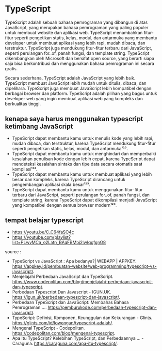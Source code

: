 # TypeScript
TypeScript adalah sebuah bahasa pemrograman yang dibangun di atas JavaScript, yang merupakan bahasa pemrograman yang paling populer untuk membuat website dan aplikasi web. TypeScript menambahkan fitur-fitur seperti pengetikan statis, kelas, modul, dan antarmuka yang membantu developer untuk membuat aplikasi yang lebih rapi, mudah dibaca, dan terstruktur. TypeScript juga mendukung fitur-fitur terbaru dari JavaScript, seperti perulangan for..of, panah fungsi, dan template string. TypeScript dikembangkan oleh Microsoft dan bersifat open source, yang berarti siapa saja bisa berkontribusi dan menggunakan bahasa pemrograman ini secara gratis.

Secara sederhana, TypeScript adalah JavaScript yang lebih baik. TypeScript membuat JavaScript lebih mudah untuk ditulis, dibaca, dan dipelihara. TypeScript juga membuat JavaScript lebih kompatibel dengan berbagai browser dan platform. TypeScript adalah pilihan yang bagus untuk developer web yang ingin membuat aplikasi web yang kompleks dan berkualitas tinggi.

## kenapa saya harus menggunakan typescript ketimbang JavaScript
- TypeScript dapat membantu kamu untuk menulis kode yang lebih rapi, mudah dibaca, dan terstruktur, karena TypeScript mendukung fitur-fitur seperti pengetikan statis, kelas, modul, dan antarmuka¹²³.
- TypeScript dapat membantu kamu untuk menghindari dan memperbaiki kesalahan penulisan kode dengan lebih cepat, karena TypeScript dapat mendeteksi kesalahan sintaks dan tipe data secara otomatis saat kompilasi¹²³.
- TypeScript dapat membantu kamu untuk membuat aplikasi yang lebih besar dan kompleks, karena TypeScript dirancang untuk pengembangan aplikasi skala besar¹²³.
- TypeScript dapat membantu kamu untuk menggunakan fitur-fitur terbaru dari JavaScript, seperti perulangan for..of, panah fungsi, dan template string, karena TypeScript dapat dikompilasi menjadi JavaScript yang kompatibel dengan semua browser modern¹²³.

## tempat belajar typescript
- https://youtu.be/C_C64faSO4c
- https://youtube.com/playlist?list=PLwvMCa_o2Latn_BAqFBMbj2IwlqgfgnG8

source :
- TypeScript vs JavaScript : Apa bedanya?| WEBAPP | APPKEY. https://appkey.id/pembuatan-website/web-programming/typescript-vs-javascript/.
- Menjelajahi Perbedaan JavaScript dan TypeScript. https://www.codepolitan.com/blog/menjelajahi-perbedaan-javascript-dan-typescript.
- Perbedaan Typescript Dan Javascript - IGUN.UK. https://igun.uk/perbedaan-typescript-dan-javascript/.
- Perbedaan TypeScript dan JavaScript: Membahas Bahasa Pemrograman .... https://pemburukode.com/perbedaan-typescript-dan-javascript/.
- TypeScript: Definisi, Komponen, Keunggulan dan Kekurangan - Glints. https://glints.com/id/lowongan/typescript-adalah/.
- Mengenal TypeScript - Codepolitan. https://codepolitan.com/blog/mengenal-typescript.
- Apa Itu TypeScript? Kelebihan TypeScript, dan Perbedaannya ... - Caraguna. https://caraguna.com/apa-itu-typescript/.
